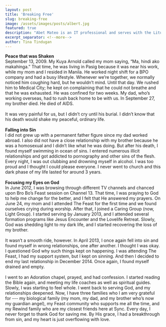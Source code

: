 ```yaml
---
layout: post
title: 'Breaking Free'
slug: breaking-free
image: /assets/images/posts/albert.jpg
featured: true
description: "Abet Mateo is an IT professional and serves with the Liturgical Ministry. He is also the head of his Light Group and attends Sync with his mother every Sunday."
excerpt_separator: <!--more-->
author: Tina Tindugan
---
```

<b>Peace that was Shaken</b><br>
September 13, 2009. My Kuya Arnold called my mom saying, “Ma, hindi ako makahinga.” That time, he was living in Pasig because it was near his work, while my mom and I resided in Manila. He worked night shift for a BPO company and had a busy lifestyle. Whenever we’re together, we normally noticed him coughing hard, but he wouldn’t mind. Until that day. We rushed him to Medical City; he kept on complaining that he could not breathe and that he was exhausted. He was confined for two weeks. My dad, who’s working overseas, had to rush back home to be with us. In September 27, my brother died. He died of AIDS.<!--more-->
<br><br>
It was very painful for us, but I didn’t cry until his burial. I didn’t know that his death would shake my peaceful, ordinary life.
<br><br>
<b>Falling into Sin</b><br>
I did not grew up with a permanent father figure since my dad worked abroad. I also did not have a close relationship with my brother because he was a homosexual and I didn’t like what he was doing. But after his death, I found myself swimming in ocean of sins. I entered numerous illicit relationships and got addicted to pornography and other sins of the flesh. Every night, I was out clubbing and drowning myself in alcohol. I was too proud and I thought I could please everyone. I never went to church and this dark phase of my life lasted for around 3 years.
<br><br>
<b>Focusing my Eyes on God</b><br>
In June 2012, I was browsing through different TV channels and chanced upon Bro Bo’s Feast session on Channel 13. That time, I was praying to God to help me change for the better, and I felt that He answered my prayers. On June 24, my mom and I attended The Feast for the first time and we found ourselves crying during worship. After that, I joined a Caring Group (now, Light Group). I started serving by January 2013, and I attended several formation programs like Jesus Encounter and the Lovelife Retreat. Slowly, God was shedding light to my dark life, and I started recovering the loss of my brother.
<br><br>
It wasn’t a smooth ride, however. In April 2013, I once again fell into sin and found myself in wrong relationships, one after another. I thought I was okay. I questioned God why such things kept on happening. I was attending The Feast, I had my support system, but I kept on sinning. And then I decided to end my last relationship in December 2014. Once again, I found myself drained and empty.
<br><br>
I went to an Adoration chapel, prayed, and had confession. I started reading the Bible again, and meeting my life coaches as well as spiritual guides. Slowly, I was starting to feel whole. I went back to serving God, and my relationships deepened. Now, I have three families who I am very grateful for --- my biological family (my mom, my dad, and my brother who’s now my guardian angel), my Feast community who supports me all the time, and my Rewind family who are my closest friends here at Sync. Every day, I never forget to thank God for saving me. By His grace, I had a breakthrough from sin, and my heart is just overflowing with love.
